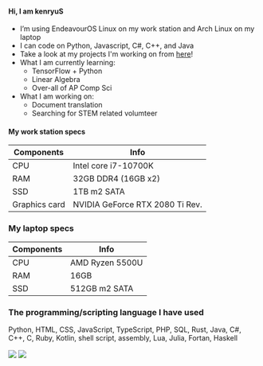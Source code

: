 #### Hi, I am kenryuS

- I’m using EndeavourOS Linux on my work station and Arch Linux on my laptop
- I can code on Python, Javascript, C#, C++, and Java
- Take a look at my projects I'm working on from [here](https://github.com/kenryuS?tab=projects)!
- What I am currently learning:
    - TensorFlow + Python
    - Linear Algebra
    - Over-all of AP Comp Sci
- What I am working on:
    - Document translation
    - Searching for STEM related volumteer

#### My work station specs

|Components|Info|
|---|---|
|CPU|Intel core i7-10700K|
|RAM|32GB DDR4 (16GB x2)|
|SSD|1TB m2 SATA|
|Graphics card|NVIDIA GeForce RTX 2080 Ti Rev.|

### My laptop specs

|Components|Info|
|---|---|
|CPU|AMD Ryzen 5500U|
|RAM|16GB|
|SSD|512GB m2 SATA|

### The programming/scripting language I have used

Python, HTML, CSS, JavaScript, TypeScript, PHP, SQL, Rust, Java, C#, C++, C, Ruby, Kotlin, shell script, assembly, Lua, Julia, Fortan, Haskell

<img align=center src="https://github-readme-stats.vercel.app/api?username=kenryuS&show_icons=true&theme=onedark">

<img align=center src="https://github-readme-stats.vercel.app/api/top-langs/?username=kenryuS&layout=compact&theme=onedark">


<!---
kenryuS/kenryuS is a ✨ special ✨ repository because its `README.md` (this file) appears on your GitHub profile.
You can click the Preview link to take a look at your changes.
--->
